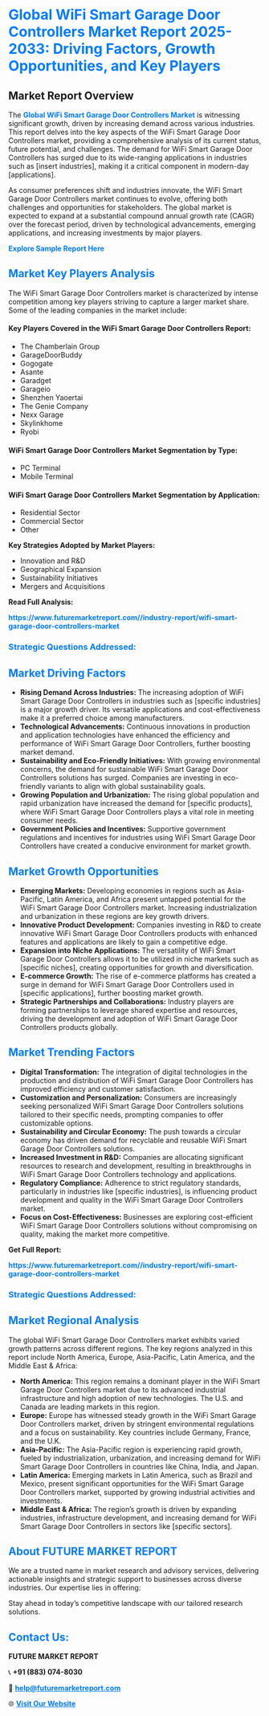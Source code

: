 <h1 style="color: #007BFF;">Global WiFi Smart Garage Door Controllers Market Report 2025-2033: Driving Factors, Growth Opportunities, and Key Players</h1>

<section id="overview">
<h2>Market Report Overview</h2>
<p>The <a href="https://www.futuremarketreport.com//industry-report/wifi-smart-garage-door-controllers-market" style="color: #007BFF; text-decoration: none;"><strong>Global WiFi Smart Garage Door Controllers Market</strong></a> is witnessing significant growth, driven by increasing demand across various industries. This report delves into the key aspects of the WiFi Smart Garage Door Controllers market, providing a comprehensive analysis of its current status, future potential, and challenges. The demand for WiFi Smart Garage Door Controllers has surged due to its wide-ranging applications in industries such as [insert industries], making it a critical component in modern-day [applications].</p>
<p>As consumer preferences shift and industries innovate, the WiFi Smart Garage Door Controllers market continues to evolve, offering both challenges and opportunities for stakeholders. The global market is expected to expand at a substantial compound annual growth rate (CAGR) over the forecast period, driven by technological advancements, emerging applications, and increasing investments by major players.</p>
</section>

<section id="overview">
<p><a href="https://www.futuremarketreport.com//request-sample/reportId=82137" style="color: #007BFF; text-decoration: none;"><strong>Explore Sample Report Here</strong></a></p>
</section>

<section id="key-players">
<h2 style="color: #007BFF;">Market Key Players Analysis</h2>
<p>The WiFi Smart Garage Door Controllers market is characterized by intense competition among key players striving to capture a larger market share. Some of the leading companies in the market include:</p>
<h4>Key Players Covered in the WiFi Smart Garage Door Controllers Report:</h4>
<ul><li>The Chamberlain Group</li><li>GarageDoorBuddy</li><li>Gogogate</li><li>Asante</li><li>Garadget</li><li>Garageio</li><li>Shenzhen Yaoertai</li><li>The Genie Company</li><li>Nexx Garage</li><li>Skylinkhome</li><li>Ryobi</li></ul>
<h4>WiFi Smart Garage Door Controllers Market Segmentation by Type:</h4>
<ul><li>PC Terminal</li><li>Mobile Terminal</li></ul>

<h4>WiFi Smart Garage Door Controllers Market Segmentation by Application:</h4>
<ul><li>Residential Sector</li><li>Commercial Sector</li><li>Other</li></ul>
<p><strong>Key Strategies Adopted by Market Players:</strong></p>
<ul>
<li>Innovation and R&D</li>
<li>Geographical Expansion</li>
<li>Sustainability Initiatives</li>
<li>Mergers and Acquisitions</li>
</ul>
</section>

<section>
<p><strong>Read Full Analysis: </strong></p><a href="https://www.futuremarketreport.com//industry-report/wifi-smart-garage-door-controllers-market" style="color: #007BFF; text-decoration: none;"><strong>https://www.futuremarketreport.com//industry-report/wifi-smart-garage-door-controllers-market</strong></a>
<h3 style="color: #007BFF;">Strategic Questions Addressed:</h3>
</section>

<section id="driving-factors">
<h2 style="color: #007BFF;">Market Driving Factors</h2>
<ul>
<li><strong>Rising Demand Across Industries:</strong> The increasing adoption of WiFi Smart Garage Door Controllers in industries such as [specific industries] is a major growth driver. Its versatile applications and cost-effectiveness make it a preferred choice among manufacturers.</li>
<li><strong>Technological Advancements:</strong> Continuous innovations in production and application technologies have enhanced the efficiency and performance of WiFi Smart Garage Door Controllers, further boosting market demand.</li>
<li><strong>Sustainability and Eco-Friendly Initiatives:</strong> With growing environmental concerns, the demand for sustainable WiFi Smart Garage Door Controllers solutions has surged. Companies are investing in eco-friendly variants to align with global sustainability goals.</li>
<li><strong>Growing Population and Urbanization:</strong> The rising global population and rapid urbanization have increased the demand for [specific products], where WiFi Smart Garage Door Controllers plays a vital role in meeting consumer needs.</li>
<li><strong>Government Policies and Incentives:</strong> Supportive government regulations and incentives for industries using WiFi Smart Garage Door Controllers have created a conducive environment for market growth.</li>
</ul>
</section>

<section id="growth-opportunities">
<h2 style="color: #007BFF;">Market Growth Opportunities</h2>
<ul>
<li><strong>Emerging Markets:</strong> Developing economies in regions such as Asia-Pacific, Latin America, and Africa present untapped potential for the WiFi Smart Garage Door Controllers market. Increasing industrialization and urbanization in these regions are key growth drivers.</li>
<li><strong>Innovative Product Development:</strong> Companies investing in R&D to create innovative WiFi Smart Garage Door Controllers products with enhanced features and applications are likely to gain a competitive edge.</li>
<li><strong>Expansion into Niche Applications:</strong> The versatility of WiFi Smart Garage Door Controllers allows it to be utilized in niche markets such as [specific niches], creating opportunities for growth and diversification.</li>
<li><strong>E-commerce Growth:</strong> The rise of e-commerce platforms has created a surge in demand for WiFi Smart Garage Door Controllers used in [specific applications], further boosting market growth.</li>
<li><strong>Strategic Partnerships and Collaborations:</strong> Industry players are forming partnerships to leverage shared expertise and resources, driving the development and adoption of WiFi Smart Garage Door Controllers products globally.</li>
</ul>
</section>

<section id="trending-factors">
<h2 style="color: #007BFF;">Market Trending Factors</h2>
<ul>
<li><strong>Digital Transformation:</strong> The integration of digital technologies in the production and distribution of WiFi Smart Garage Door Controllers has improved efficiency and customer satisfaction.</li>
<li><strong>Customization and Personalization:</strong> Consumers are increasingly seeking personalized WiFi Smart Garage Door Controllers solutions tailored to their specific needs, prompting companies to offer customizable options.</li>
<li><strong>Sustainability and Circular Economy:</strong> The push towards a circular economy has driven demand for recyclable and reusable WiFi Smart Garage Door Controllers solutions.</li>
<li><strong>Increased Investment in R&D:</strong> Companies are allocating significant resources to research and development, resulting in breakthroughs in WiFi Smart Garage Door Controllers technology and applications.</li>
<li><strong>Regulatory Compliance:</strong> Adherence to strict regulatory standards, particularly in industries like [specific industries], is influencing product development and quality in the WiFi Smart Garage Door Controllers market.</li>
<li><strong>Focus on Cost-Effectiveness:</strong> Businesses are exploring cost-efficient WiFi Smart Garage Door Controllers solutions without compromising on quality, making the market more competitive.</li>
</ul>
</section>

<section>
<p><strong>Get Full Report: </strong></p><a href="https://www.futuremarketreport.com//industry-report/wifi-smart-garage-door-controllers-market" style="color: #007BFF; text-decoration: none;"><strong>https://www.futuremarketreport.com//industry-report/wifi-smart-garage-door-controllers-market</strong></a>
<h3 style="color: #007BFF;">Strategic Questions Addressed:</h3>
</section>


<section id="regional-analysis">
<h2 style="color: #007BFF;">Market Regional Analysis</h2>
<p>The global WiFi Smart Garage Door Controllers market exhibits varied growth patterns across different regions. The key regions analyzed in this report include North America, Europe, Asia-Pacific, Latin America, and the Middle East & Africa:</p>
<ul>
<li><strong>North America:</strong> This region remains a dominant player in the WiFi Smart Garage Door Controllers market due to its advanced industrial infrastructure and high adoption of new technologies. The U.S. and Canada are leading markets in this region.</li>
<li><strong>Europe:</strong> Europe has witnessed steady growth in the WiFi Smart Garage Door Controllers market, driven by stringent environmental regulations and a focus on sustainability. Key countries include Germany, France, and the U.K.</li>
<li><strong>Asia-Pacific:</strong> The Asia-Pacific region is experiencing rapid growth, fueled by industrialization, urbanization, and increasing demand for WiFi Smart Garage Door Controllers in countries like China, India, and Japan.</li>
<li><strong>Latin America:</strong> Emerging markets in Latin America, such as Brazil and Mexico, present significant opportunities for the WiFi Smart Garage Door Controllers market, supported by growing industrial activities and investments.</li>
<li><strong>Middle East & Africa:</strong> The region’s growth is driven by expanding industries, infrastructure development, and increasing demand for WiFi Smart Garage Door Controllers in sectors like [specific sectors].</li>
</ul>
</section>

<footer>
<h2 style="color: #007BFF;">About FUTURE MARKET REPORT</h2>
<p>We are a trusted name in market research and advisory services, delivering actionable insights and strategic support to businesses across diverse industries. Our expertise lies in offering:</p>

<p>Stay ahead in today’s competitive landscape with our tailored research solutions.</p>

<h2 style="color: #007BFF;">Contact Us:</h2>
<p><strong>FUTURE MARKET REPORT</strong></p>
<p>📞 <strong>+91 (883) 074-8030</strong></p>
<p>📧 <strong><a href="mailto:help@futuremarketreport.com" style="color: #007BFF;">help@futuremarketreport.com</a></strong></p>
<p>🌐 <strong><a href="https://www.futuremarketreport.com/" style="color: #007BFF;">Visit Our Website</a></strong></p>
</footer>